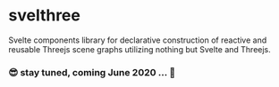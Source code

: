 # svelthree

Svelte components library for declarative construction of reactive and reusable Threejs scene graphs utilizing nothing but Svelte and Threejs.

### 😎 stay tuned, coming June 2020 ... 🚀



